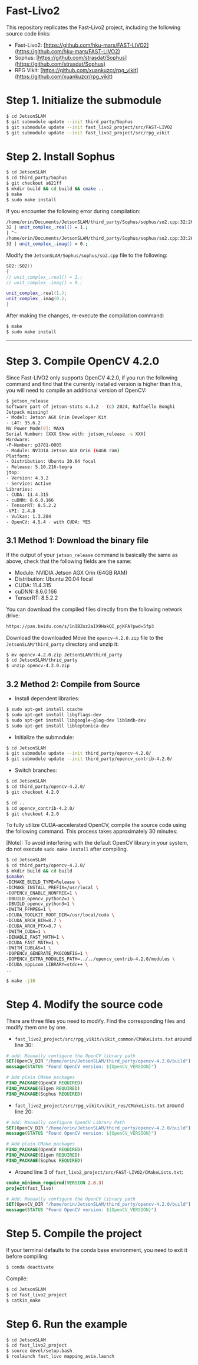 # Fast-Livo2

This repository replicates the Fast-Livo2 project, including the following source code links:

* Fast-Livo2: [https://github.com/hku-mars/FAST-LIVO2](https://github.com/hku-mars/FAST-LIVO2)
* Sophus: [https://github.com/strasdat/Sophus](https://github.com/strasdat/Sophus)
* RPG Vikit: [https://github.com/xuankuzcr/rpg_vikit](https://github.com/xuankuzcr/rpg_vikit)

# Step 1. Initialize the submodule

```bash
$ cd JetsonSLAM
$ git submodule update --init third_party/Sophus
$ git submodule update --init fast_livo2_project/src/FAST-LIVO2
$ git submodule update --init fast_livo2_project/src/rpg_vikit
```

# Step 2. Install Sophus

```bash
$ cd JetsonSLAM
$ cd third_party/Sophus
$ git checkout a621ff
$ mkdir build && cd build && cmake ..
$ make
$ sudo make install
```

If you encounter the following error during compilation:

```bash
/home/orin/Documents/JetsonSLAM/third_party/Sophus/sophus/so2.cpp:32:26: error: lvalue required as left operand of assignment
32 | unit_complex_.real() = 1.;
| ^~
/home/orin/Documents/JetsonSLAM/third_party/Sophus/sophus/so2.cpp:33:26: error: lvalue required as left operand of assignment
33 | unit_complex_.imag() = 0.;
```

Modify the `JetsonSLAM/Sophus/sophus/so2.cpp` file to the following:

```cpp
SO2::SO2()
{
// unit_complex_.real() = 1.;
// unit_complex_.imag() = 0.;

unit_complex_.real(1.);
unit_complex_.imag(0.);
}
```

After making the changes, re-execute the compilation command:

```bash
$ make
$ sudo make install
```

----
# Step 3. Compile OpenCV 4.2.0

Since Fast-LIVO2 only supports OpenCV 4.2.0, if you run the following command and find that the currently installed version is higher than this, you will need to compile an additional version of OpenCV:

```bash
$ jetson_release
Software part of jetson-stats 4.3.2 - (c) 2024, Raffaello Bonghi
Jetpack missing! 
- Model: Jetson AGX Orin Developer Kit 
- L4T: 35.6.2
NV Power Mode[0]: MAXN
Serial Number: [XXX Show with: jetson_release -s XXX]
Hardware: 
-P-Number: p3701-0005 
- Module: NVIDIA Jetson AGX Orin (64GB ram)
Platform: 
- Distribution: Ubuntu 20.04 focal 
- Release: 5.10.216-tegra
jtop: 
- Version: 4.3.2 
- Service: Active
Libraries: 
- CUDA: 11.4.315 
- cuDNN: 8.6.0.166 
- TensorRT: 8.5.2.2 
-VPI: 2.4.8
- Vulkan: 1.3.204
- OpenCV: 4.5.4 - with CUDA: YES
```

## 3.1 Method 1: Download the binary file

If the output of your `jetson_release` command is basically the same as above, check that the following fields are the same:

* Module: NVIDIA Jetson AGX Orin (64GB RAM)
* Distribution: Ubuntu 20.04 focal
* CUDA: 11.4.315
* cuDNN: 8.6.0.166
* TensorRT: 8.5.2.2

You can download the compiled files directly from the following network drive:

```bash
https://pan.baidu.com/s/1nIBZoz2aIX9HakQI_pjKFA?pwd=5fp3
```

Download the downloaded Move the `opencv-4.2.0.zip` file to the `JetsonSLAM/third_party` directory and unzip it:

```bash
$ mv opencv-4.2.0.zip JetsonSLAM/third_party
$ cd JetsonSLAM/thrid_party
$ unzip opencv-4.2.0.zip
```

## 3.2 Method 2: Compile from Source

* Install dependent libraries:

```bash
$ sudo apt-get install ccache
$ sudo apt-get install libgflags-dev
$ sudo apt-get install libgoogle-glog-dev liblmdb-dev
$ sudo apt-get install libleptonica-dev
```

* Initialize the submodule:

```bash
$ cd JetsonSLAM
$ git submodule update --init third_party/opencv-4.2.0/
$ git submodule update --init third_party/opencv_contrib-4.2.0/
```

* Switch branches:

```bash
$ cd JetsonSLAM
$ cd third_party/opencv-4.2.0/
$ git checkout 4.2.0

$ cd ..
$ cd opencv_contrib-4.2.0/
$ git checkout 4.2.0
```

To fully utilize CUDA-accelerated OpenCV, compile the source code using the following command. This process takes approximately 30 minutes:

[Note]: To avoid interfering with the default OpenCV library in your system, do not execute `sudo make install` after compiling.

```bash
$ cd JetsonSLAM
$ cd third_party/opencv-4.2.0/
$ mkdir build && cd build
$cmake\
-DCMAKE_BUILD_TYPE=Release \
-DCMAKE_INSTALL_PREFIX=/usr/local \
-DOPENCV_ENABLE_NONFREE=1 \
-DBUILD_opencv_python2=1 \
-DBUILD_opencv_python3=1 \
-DWITH_FFMPEG=1 \
-DCUDA_TOOLKIT_ROOT_DIR=/usr/local/cuda \
-DCUDA_ARCH_BIN=8.7 \
-DCUDA_ARCH_PTX=8.7 \
-DWITH_CUDA=1 \
-DENABLE_FAST_MATH=1 \
-DCUDA_FAST_MATH=1 \
-DWITH_CUBLAS=1 \
-DOPENCV_GENERATE_PKGCONFIG=1 \
-DOPENCV_EXTRA_MODULES_PATH=../../opencv_contrib-4.2.0/modules \
-DCUDA_nppicom_LIBRARY=stdc++ \
..

$ make -j10
```

# Step 4. Modify the source code

There are three files you need to modify. Find the corresponding files and modify them one by one.

* `fast_livo2_project/src/rpg_vikit/vikit_common/CMakeLists.txt` around line 30:

```cmake
# add: Manually configure the OpenCV library path
SET(OpenCV_DIR "/home/orin/JetsonSLAM/third_party/opencv-4.2.0/build")
message(STATUS "Found OpenCV version: ${OpenCV_VERSION}")

# Add plain CMake packages
FIND_PACKAGE(OpenCV REQUIRED)
FIND_PACKAGE(Eigen REQUIRED)
FIND_PACKAGE(Sophus REQUIRED)
```

* `fast_livo2_project/src/rpg_vikit/vikit_ros/CMakeLists.txt` around line 20:

```cmake
# add: Manually configure OpenCV Library Path
SET(OpenCV_DIR "/home/orin/JetsonSLAM/third_party/opencv-4.2.0/build")
message(STATUS "Found OpenCV version: ${OpenCV_VERSION}")

# Add plain CMake packages
FIND_PACKAGE(OpenCV REQUIRED)
FIND_PACKAGE(Eigen REQUIRED)
FIND_PACKAGE(Sophus REQUIRED)
```

* Around line 3 of `fast_livo2_project/src/FAST-LIVO2/CMakeLists.txt`:

```cmake
cmake_minimum_required(VERSION 2.8.3)
project(fast_livo)

# Add: Manually configure the OpenCV library path
SET(OpenCV_DIR "/home/orin/JetsonSLAM/third_party/opencv-4.2.0/build")
message(STATUS "Found OpenCV version: ${OpenCV_VERSION}")
```

# Step 5. Compile the project

If your terminal defaults to the conda base environment, you need to exit it before compiling:

```bash
$ conda deactivate
```

Compile:

```bash
$ cd JetsonSLAM
$ cd fast_livo2_project
$ catkin_make
```

# Step 6. Run the example

```bash
$ cd JetsonSLAM
$ cd fast_livo2_project
$ source devel/setup.bash
$ roslaunch fast_livo mapping_avia.launch
```